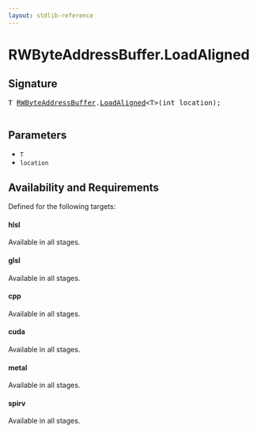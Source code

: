 ```yaml
---
layout: stdlib-reference
---
```


# RWByteAddressBuffer\.LoadAligned

## Signature 

<pre>
T <a href="/stdlib-reference/types/RWByteAddressBuffer/index" class="code_type">RWByteAddressBuffer</a>.<a href="/stdlib-reference/types/RWByteAddressBuffer/LoadAligned">LoadAligned</a>&lt;T&gt;(<span class="code_keyword">int</span> <span class='code_param'>location</span>);

</pre>

## Parameters

* `T`
* `location`

## Availability and Requirements

Defined for the following targets:

#### hlsl
Available in all stages.

#### glsl
Available in all stages.

#### cpp
Available in all stages.

#### cuda
Available in all stages.

#### metal
Available in all stages.

#### spirv
Available in all stages.



